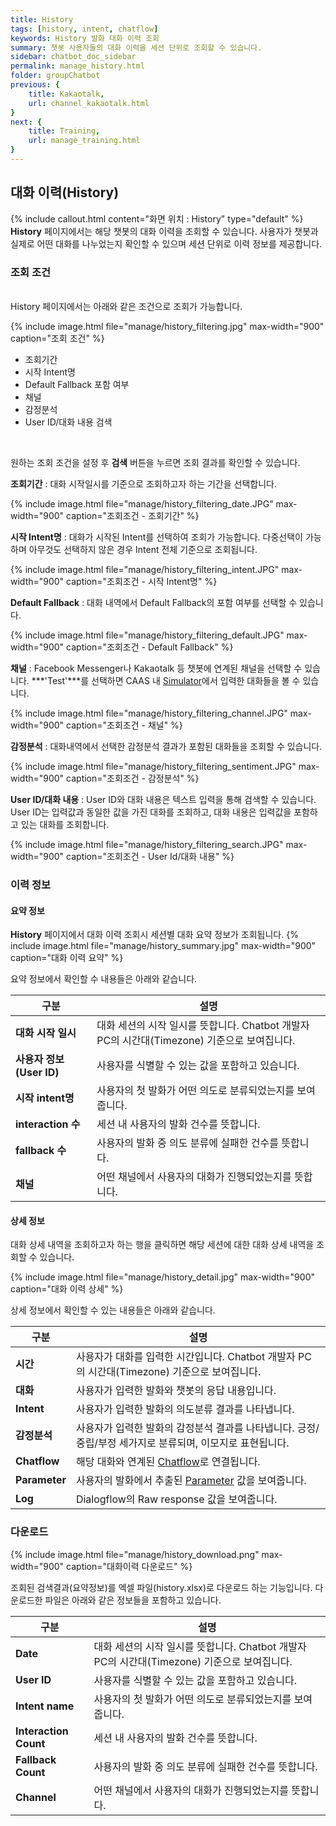 ```yaml
---
title: History
tags: [history, intent, chatflow]
keywords: History 발화 대화 이력 조회
summary: 챗봇 사용자들의 대화 이력을 세션 단위로 조회할 수 있습니다.
sidebar: chatbot_doc_sidebar
permalink: manage_history.html
folder: groupChatbot
previous: {
    title: Kakaotalk, 
    url: channel_kakaotalk.html
}
next: {
    title: Training,
    url: manage_training.html
}
---
```


## 대화 이력(History)
 {% include callout.html content="화면 위치 : History" type="default" %}
**History** 페이지에서는 해당 챗봇의 대화 이력을 조회할 수 있습니다. 사용자가 챗봇과 실제로 어떤 대화를 나누었는지 확인할 수 있으며 세션 단위로 이력 정보를 제공합니다.<br/>

### 조회 조건

<br/>History 페이지에서는 아래와 같은 조건으로 조회가 가능합니다.<br/>

{% include image.html file="manage/history_filtering.jpg" max-width="900" caption="조회 조건" %}

 - 조회기간
 - 시작 Intent명
 - Default Fallback 포함 여부
 - 채널
 - 감정분석
 - User ID/대화 내용 검색
<br/>

원하는 조회 조건을 설정 후 **검색** 버튼을 누르면 조회 결과를 확인할 수 있습니다.<br/>

**조회기간** : 대화 시작일시를 기준으로 조회하고자 하는 기간을 선택합니다.

{% include image.html file="manage/history_filtering_date.JPG" max-width="900" caption="조회조건 - 조회기간" %}

**시작 Intent명** : 대화가 시작된 Intent를 선택하여 조회가 가능합니다. 다중선택이 가능하며 아무것도 선택하지 않은 경우 Intent 전체 기준으로 조회됩니다.<br/>

{% include image.html file="manage/history_filtering_intent.JPG" max-width="900" caption="조회조건 - 시작 Intent명" %}

**Default Fallback** : 대화 내역에서 Default Fallback의 포함 여부를 선택할 수 있습니다.<br/>

{% include image.html file="manage/history_filtering_default.JPG" max-width="900" caption="조회조건 - Default Fallback" %}

**채널** : Facebook Messenger나 Kakaotalk 등 챗봇에 연계된 채널을 선택할 수 있습니다. ***'Test'***를 선택하면 CAAS 내 [Simulator](test_simulator.html#시뮬레이터simulator)에서 입력한 대화들을 볼 수 있습니다.<br/>

{% include image.html file="manage/history_filtering_channel.JPG" max-width="900" caption="조회조건 - 채널" %}

**감정분석** : 대화내역에서 선택한 감정분석 결과가 포함된 대화들을 조회할 수 있습니다. <br/>

{% include image.html file="manage/history_filtering_sentiment.JPG" max-width="900" caption="조회조건 - 감정분석" %}

**User ID/대화 내용** : User ID와 대화 내용은 텍스트 입력을 통해 검색할 수 있습니다. User ID는 입력값과 동일한 값을 가진 대화를 조회하고, 대화 내용은 입력값을 포함하고 있는 대화를 조회합니다.<br/>

{% include image.html file="manage/history_filtering_search.JPG" max-width="900" caption="조회조건 - User Id/대화 내용" %}

### 이력 정보
#### 요약 정보

**History** 페이지에서 대화 이력 조회시 세션별 대화 요약 정보가 조회됩니다.
{% include image.html file="manage/history_summary.jpg" max-width="900" caption="대화 이력 요약" %}

요약 정보에서 확인할 수 내용들은 아래와 같습니다. <br/> 
 
| 구분 | 설명 |
|-------------|-------------|
| **대화 시작 일시** | 대화 세션의 시작 일시를 뜻합니다. Chatbot 개발자 PC의 시간대(Timezone) 기준으로 보여집니다. |
| **사용자 정보(User ID)** | 사용자를 식별할 수 있는 값을 포함하고 있습니다. |
| **시작 intent명** | 사용자의 첫 발화가 어떤 의도로 분류되었는지를 보여줍니다. |
| **interaction 수** | 세션 내 사용자의 발화 건수를 뜻합니다. |
| **fallback 수** | 사용자의 발화 중 의도 분류에 실패한 건수를 뜻합니다. |
| **채널** | 어떤 채널에서 사용자의 대화가 진행되었는지를 뜻합니다. |

#### 상세 정보
대화 상세 내역을 조회하고자 하는 행을 클릭하면 해당 세션에 대한 대화 상세 내역을 조회할 수 있습니다.<br/>

{% include image.html file="manage/history_detail.jpg" max-width="900" caption="대화 이력 상세" %}

상세 정보에서 확인할 수 있는 내용들은 아래와 같습니다. <br/>

| 구분 | 설명 |
|-------------|-------------|
| **시간** | 사용자가 대화를 입력한 시간입니다. Chatbot 개발자 PC의 시간대(Timezone) 기준으로 보여집니다. |
| **대화** | 사용자가 입력한 발화와 챗봇의 응답 내용입니다. |
| **Intent** | 사용자가 입력한 발화의 의도분류 결과를 나타냅니다. |
| **감정분석** | 사용자가 입력한 발화의 감정분석 결과를 나타냅니다. 긍정/중립/부정 세가지로 분류되며, 이모지로 표현됩니다. |
| **Chatflow** | 해당 대화와 연계된 [Chatflow](intent_response_chatflow.html#챗플로우chatflow)로 연결됩니다. |
| **Parameter** | 사용자의 발화에서 추출된 [Parameter](intent_basic.html#파라미터parameter) 값을 보여줍니다. |
| **Log** | Dialogflow의 Raw response 값을 보여줍니다. |

### 다운로드

{% include image.html file="manage/history_download.png" max-width="900" caption="대화이력 다운로드" %}

조회된 검색결과(요약정보)를 엑셀 파일(history.xlsx)로 다운로드 하는 기능입니다. 다운로드한 파일은 아래와 같은 정보들을 포함하고 있습니다.<br/>

| 구분 | 설명 |
|-------------|-------------|
| **Date** | 대화 세션의 시작 일시를 뜻합니다. Chatbot 개발자 PC의 시간대(Timezone) 기준으로 보여집니다. |
| **User ID** | 사용자를 식별할 수 있는 값을 포함하고 있습니다. |
| **Intent name** | 사용자의 첫 발화가 어떤 의도로 분류되었는지를 보여줍니다. |
| **Interaction Count** | 세션 내 사용자의 발화 건수를 뜻합니다. |
| **Fallback Count** | 사용자의 발화 중 의도 분류에 실패한 건수를 뜻합니다. |
| **Channel** | 어떤 채널에서 사용자의 대화가 진행되었는지를 뜻합니다. |

<br/>



